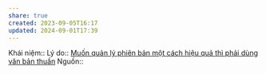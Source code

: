 ```yaml
---
share: true
created: 2023-09-05T16:17
updated: 2024-09-01T17:39
---
```

Khái niệm:: 
Lý do:: [Muốn quản lý phiên bản một cách hiệu quả thì phải dùng văn bản thuần](../../H%C3%ACnh%20th%E1%BB%A9c%20l%C6%B0u%20tr%E1%BB%AF/V%C4%83n%20b%E1%BA%A3n%20thu%E1%BA%A7n/Mu%E1%BB%91n%20qu%E1%BA%A3n%20l%C3%BD%20phi%C3%AAn%20b%E1%BA%A3n%20m%E1%BB%99t%20c%C3%A1ch%20hi%E1%BB%87u%20qu%E1%BA%A3%20th%C3%AC%20ph%E1%BA%A3i%20d%C3%B9ng%20v%C4%83n%20b%E1%BA%A3n%20thu%E1%BA%A7n.md)
Nguồn:: 
